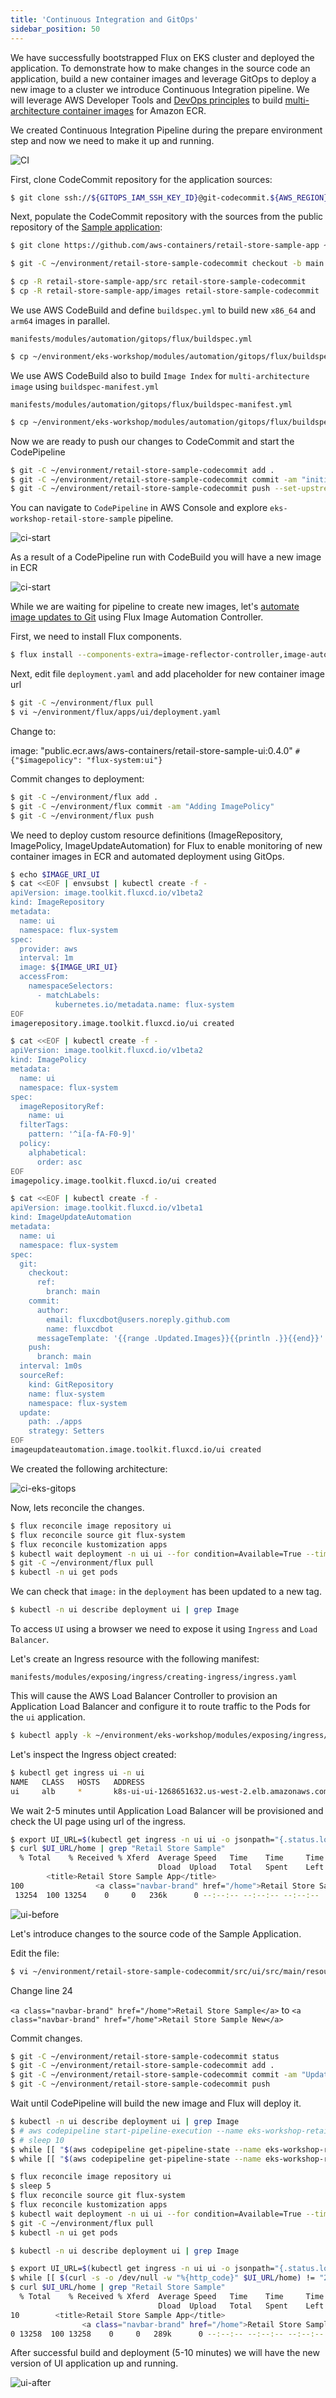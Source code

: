 ```yaml
---
title: 'Continuous Integration and GitOps'
sidebar_position: 50
---
```


We have successfully bootstrapped Flux on EKS cluster and deployed the application. To demonstrate how to make changes in the source code an application, build a new container images and leverage GitOps to deploy a new image to a cluster we introduce Continuous Integration pipeline. We will leverage AWS Developer Tools and [DevOps principles](https://aws.amazon.com/devops/what-is-devops/) to build [multi-architecture container images](https://aws.amazon.com/blogs/containers/introducing-multi-architecture-container-images-for-amazon-ecr/) for Amazon ECR.

We created Continuous Integration Pipeline during the prepare environment step and now we need to make it up and running.

![CI](assets/ci-multi-arch.png)

First, clone CodeCommit repository for the application sources:

```bash
$ git clone ssh://${GITOPS_IAM_SSH_KEY_ID}@git-codecommit.${AWS_REGION}.amazonaws.com/v1/repos/${EKS_CLUSTER_NAME}-retail-store-sample ~/environment/retail-store-sample-codecommit
```

Next, populate the CodeCommit repository with the sources from the public repository of the [Sample application](https://github.com/aws-containers/retail-store-sample-app):

```bash
$ git clone https://github.com/aws-containers/retail-store-sample-app ~/environment/retail-store-sample-app

$ git -C ~/environment/retail-store-sample-codecommit checkout -b main

$ cp -R retail-store-sample-app/src retail-store-sample-codecommit
$ cp -R retail-store-sample-app/images retail-store-sample-codecommit
```

We use AWS CodeBuild and define `buildspec.yml` to build new `x86_64` and `arm64` images in parallel.

```file
manifests/modules/automation/gitops/flux/buildspec.yml
```

```bash
$ cp ~/environment/eks-workshop/modules/automation/gitops/flux/buildspec.yml ~/environment/retail-store-sample-codecommit/buildspec.yml
```

We use AWS CodeBuild also to build `Image Index` for `multi-architecture image` using `buildspec-manifest.yml`

```file
manifests/modules/automation/gitops/flux/buildspec-manifest.yml
```

```bash
$ cp ~/environment/eks-workshop/modules/automation/gitops/flux/buildspec-manifest.yml ~/environment/retail-store-sample-codecommit/buildspec-manifest.yml
```

Now we are ready to push our changes to CodeCommit and start the CodePipeline

```bash
$ git -C ~/environment/retail-store-sample-codecommit add .
$ git -C ~/environment/retail-store-sample-codecommit commit -am "initial commit"
$ git -C ~/environment/retail-store-sample-codecommit push --set-upstream origin main
```
You can navigate to `CodePipeline` in AWS Console and explore `eks-workshop-retail-store-sample` pipeline.

![ci-start](assets/ci-start.png)

As a result of a CodePipeline run with CodeBuild you will have a new image in ECR

![ci-start](assets/ecr.png)

While we are waiting for pipeline to create new images, let's [automate image updates to Git](https://fluxcd.io/flux/guides/image-update/) using Flux Image Automation Controller.

First, we need to install Flux components.

```bash
$ flux install --components-extra=image-reflector-controller,image-automation-controller
```

Next, edit file `deployment.yaml` and add placeholder for new container image url

```bash
$ git -C ~/environment/flux pull
$ vi ~/environment/flux/apps/ui/deployment.yaml
```

Change to:

image: "public.ecr.aws/aws-containers/retail-store-sample-ui:0.4.0" `# {"$imagepolicy": "flux-system:ui"}`

Commit changes to deployment:

```bash
$ git -C ~/environment/flux add .
$ git -C ~/environment/flux commit -am "Adding ImagePolicy"
$ git -C ~/environment/flux push
```

We need to deploy custom resource definitions (ImageRepository, ImagePolicy, ImageUpdateAutomation) for Flux to enable monitoring of new container images in ECR and automated deployment using GitOps.

```bash
$ echo $IMAGE_URI_UI
$ cat <<EOF | envsubst | kubectl create -f -
apiVersion: image.toolkit.fluxcd.io/v1beta2
kind: ImageRepository
metadata:
  name: ui
  namespace: flux-system
spec:
  provider: aws
  interval: 1m
  image: ${IMAGE_URI_UI}
  accessFrom:
    namespaceSelectors:
      - matchLabels:
          kubernetes.io/metadata.name: flux-system
EOF
imagerepository.image.toolkit.fluxcd.io/ui created
```

```bash
$ cat <<EOF | kubectl create -f -
apiVersion: image.toolkit.fluxcd.io/v1beta2
kind: ImagePolicy
metadata:
  name: ui
  namespace: flux-system
spec:
  imageRepositoryRef:
    name: ui
  filterTags:
    pattern: '^i[a-fA-F0-9]'
  policy:
    alphabetical:
      order: asc
EOF
imagepolicy.image.toolkit.fluxcd.io/ui created
```

```bash
$ cat <<EOF | kubectl create -f -
apiVersion: image.toolkit.fluxcd.io/v1beta1
kind: ImageUpdateAutomation
metadata:
  name: ui
  namespace: flux-system
spec:
  git:
    checkout:
      ref:
        branch: main
    commit:
      author:
        email: fluxcdbot@users.noreply.github.com
        name: fluxcdbot
      messageTemplate: '{{range .Updated.Images}}{{println .}}{{end}}'
    push:
      branch: main
  interval: 1m0s
  sourceRef:
    kind: GitRepository
    name: flux-system
    namespace: flux-system
  update:
    path: ./apps
    strategy: Setters
EOF
imageupdateautomation.image.toolkit.fluxcd.io/ui created
```

We created the following architecture:

![ci-eks-gitops](assets/ci-eks-gitops.png)

Now, lets reconcile the changes.

```bash
$ flux reconcile image repository ui
$ flux reconcile source git flux-system
$ flux reconcile kustomization apps
$ kubectl wait deployment -n ui ui --for condition=Available=True --timeout=120s
$ git -C ~/environment/flux pull
$ kubectl -n ui get pods
```

We can check that `image:` in the `deployment` has been updated to a new tag.

```bash
$ kubectl -n ui describe deployment ui | grep Image
```

To access `UI` using a browser we need to expose it using `Ingress` and `Load Balancer`.

Let's create an Ingress resource with the following manifest:

```file
manifests/modules/exposing/ingress/creating-ingress/ingress.yaml
```

This will cause the AWS Load Balancer Controller to provision an Application Load Balancer and configure it to route traffic to the Pods for the `ui` application.

```bash timeout=180 hook=add-ingress hookTimeout=430
$ kubectl apply -k ~/environment/eks-workshop/modules/exposing/ingress/creating-ingress
```

Let's inspect the Ingress object created:

```bash
$ kubectl get ingress ui -n ui
NAME   CLASS   HOSTS   ADDRESS                                            PORTS   AGE
ui     alb     *       k8s-ui-ui-1268651632.us-west-2.elb.amazonaws.com   80      15s
```

We wait 2-5 minutes until Application Load Balancer will be provisioned and check the UI page using url of the ingress.

```bash
$ export UI_URL=$(kubectl get ingress -n ui ui -o jsonpath="{.status.loadBalancer.ingress[*].hostname}{'\n'}")
$ curl $UI_URL/home | grep "Retail Store Sample"
  % Total    % Received % Xferd  Average Speed   Time    Time     Time  Current
                                 Dload  Upload   Total   Spent    Left  Speed
        <title>Retail Store Sample App</title>
100                <a class="navbar-brand" href="/home">Retail Store Sample</a>
 13254  100 13254    0     0   236k      0 --:--:-- --:--:-- --:--:--  239k
```

![ui-before](assets/ui-before.png)

Let's introduce changes to the source code of the Sample Application.

Edit the file:

```bash
$ vi ~/environment/retail-store-sample-codecommit/src/ui/src/main/resources/templates/fragments/layout.html
```

Change line 24

`<a class="navbar-brand" href="/home">Retail Store Sample</a>` to `<a class="navbar-brand" href="/home">Retail Store Sample New</a>`

Commit changes.

```bash
$ git -C ~/environment/retail-store-sample-codecommit status
$ git -C ~/environment/retail-store-sample-codecommit add .
$ git -C ~/environment/retail-store-sample-codecommit commit -am "Update UI src"
$ git -C ~/environment/retail-store-sample-codecommit push
```

Wait until CodePipeline will build the new image and Flux will deploy it.

```bash
$ kubectl -n ui describe deployment ui | grep Image
$ # aws codepipeline start-pipeline-execution --name eks-workshop-retail-store-sample
$ # sleep 10
$ while [[ "$(aws codepipeline get-pipeline-state --name eks-workshop-retail-store-sample --query 'stageStates[1].actionStates[0].latestExecution.status' --output text)" != "InProgress" ]]; do echo "Waiting for pipeline to start ..."; sleep 10; done && echo "Pipeline started."
$ while [[ "$(aws codepipeline get-pipeline-state --name eks-workshop-retail-store-sample --query 'stageStates[1].actionStates[2].latestExecution.status' --output text)" != "Succeeded" ]]; do echo "Waiting for pipeline to reach 'Succeeded' state ..."; sleep 10; done && echo "Pipeline has reached the 'Succeeded' state."

$ flux reconcile image repository ui
$ sleep 5
$ flux reconcile source git flux-system
$ flux reconcile kustomization apps
$ kubectl wait deployment -n ui ui --for condition=Available=True --timeout=120s
$ git -C ~/environment/flux pull
$ kubectl -n ui get pods

$ kubectl -n ui describe deployment ui | grep Image

$ export UI_URL=$(kubectl get ingress -n ui ui -o jsonpath="{.status.loadBalancer.ingress[*].hostname}{'\n'}")
$ while [[ $(curl -s -o /dev/null -w "%{http_code}" $UI_URL/home) != "200" ]]; do sleep 1; done
$ curl $UI_URL/home | grep "Retail Store Sample"
  % Total    % Received % Xferd  Average Speed   Time    Time     Time  Current
                                 Dload  Upload   Total   Spent    Left  Speed
10        <title>Retail Store Sample App</title>
                <a class="navbar-brand" href="/home">Retail Store Sample New</a>
0 13258  100 13258    0     0   289k      0 --:--:-- --:--:-- --:--:--  294k
```

After successful build and deployment (5-10 minutes) we will have the new version of UI application up and running.

![ui-after](assets/ui-after.png)
